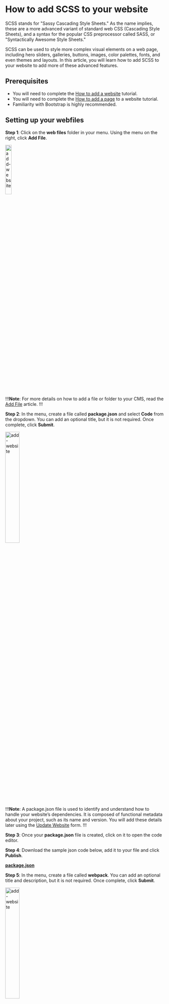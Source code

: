 # How to add SCSS to your website

SCSS stands for "Sassy Cascading Style Sheets." As the name implies, these are a more advanced variant of standard web CSS (Cascading Style Sheets), and a syntax for the popular CSS preprocessor called SASS, or "Syntactically Awesome Style Sheets." 

SCSS can be used to style more complex visual elements on a web page, including hero sliders, galleries, buttons, images, color palettes, fonts, and even themes and layouts. In this article, you will learn how to add SCSS to your website to add more of these advanced features. 

## Prerequisites

- You will need to complete the <a href="/tutorials/websites/add-website/#adding-a-site">How to add a website</a> tutorial.
- You will need to complete the <a href="/tutorials/websites/add-page-template/">How to add a page</a> to a website tutorial.
- Familiarity with Bootstrap is highly recommended. 

## Setting up your webfiles 

**Step 1**: Click on the **web files** folder in your menu. Using the menu on the right, click **Add File**. 

<img src="../../../../images/base-template-add-file1.png" alt="add-website" style="width: 20%; display: block"></a>

!!!**Note**: 
For more details on how to add a file or folder to your CMS, read the  <a href="/workspace/websites/manage-folder/addfile/">Add File</a> article. 
!!!

**Step 2**: In the menu, create a file called **package.json** and select **Code** from the dropdown. You can add an optional title, but it is not required. Once complete, click **Submit**. 

<img src="../../../../images/base-template-add-file2.png" alt="add-website" style="width: 30%; display: block"></a>

!!!**Note**:
A package.json file is used to identify and understand how to handle your website’s dependencies. It is composed of functional metadata about your project, such as its name and version. You will add these details later using the <a href="/workspace/websites/update-website/">Update Website</a> form. 
!!!

**Step 3**: Once your **package.json** file is created, click on it to open the code editor.

**Step 4**: Download the sample json code below, add it to your file and click **Publish**. 

<a href="package.json" download>**package.json**</a>

**Step 5**: In the menu, create a file called **webpack**. You can add an optional title and description, but it is not required. Once complete, click **Submit**. 

<img src="../../../../images/base-template-add-folder2.png" alt="add-website" style="width: 30%; display: block"></a>

**Step 6**: Click on the new **webpack** folder in your left menu. Following steps 1 and 2, create two additional files under the folder:

- **webpack.css.config.js**
- **webpack.js.config.js**

**Step 7**: Download the two webpack files below, add it to the files you just created and click **Publish**.

<a href="webpack.css.config.js" download>**webpack.css.config.js**</a>

<a href="webpack.js.config.js" download>**webpack.js.config.js**</a>

!!!**Note**:
Webpack is a modular bundler that compiles JavaScript files, SCSS, and CSS files into packages that are used to manage frontend assets at the browser level.  
!!!

**Step 8**: Click on **web files** and <a href="/workspace/websites/manage-folder/addfolder/">Add Folder</a> called **js**.

**Step 9**: Click on the new **js folder** in your left menu. Following steps 1 and 2, <a href="/workspace/websites/manage-folder/addfile/">create a file</a> under the folder:
- **app.js**

**Step 10**: Download the code below and paste it into the file:

<a href="app.js" download>**app.js**</a>

**Step 11**: Click on **web files** and <a href="/workspace/websites/manage-folder/addfolder/">Add Folder</a> called **scss**.

**Step 12**: Click on the new **scss folder** in your left menu. Following steps 1 and 2, <a href="/workspace/websites/manage-folder/addfile/">create a file</a> under the folder:

- **app.scss**

**Step 13**: Download the code below and paste it into the file:

<a href="app.scss" download>**app.scss**</a>

## Setting up your www folder

When creating a new website, a **www** folder is automatically generated. The folder contains only one file called **index.stml**, which corresponds to the **index.html** file under the **content** folder of your **web files**. 


<img src="../../../../images/1.png" alt="add-website" style="width: 20%; display: block"></a>


An index file is what a browser reads first under your website domain, which is why it is referred to as your website’s **homepage**. 

In the next lesson, you will learn about the additional files and folders that are required for your www folder and how to create them. 

!!!**Note**: 
For more details on the Website Dashboard and the web files and www folders, read the <a href="/workspace/websites/website-overview/">Website Overview</a> article. 
!!!

**Step 1**: Click on the **www** folder in your menu. Using the menu on the right, click **Add Folder**. 

**Step 2**: In the menu, create a folder called "**_**" (the underscore character). You can add an optional title and description, but it is not required. Once complete, click **Submit**. 

<img src="../../../../images/base-template-add-file3.png" alt="add-website" style="width: 30%; display: block"></a>

**Step 3**: Following steps 1 and 2, create four additional folders under the "**_**" folder: 
- **css**
- **fonts** 
- **images**
- **js**
 
!!!**Note**:
The "**_**" folder is a general repository for your website’s resources:
- CSS will compile the cascading style sheets that govern your website. 
- Fonts will contain your web-safe font libraries, such as FontAwesome. 
- Images will host all the graphics, photos, and visual assets.
- js will contain the compiled JavaScript used on your website. 
!!!

Once your web files and www have been set up, it should contain the 
following files and folders:

<img src="../../../../images/2.png" alt="add-website" style="width: 20%; display: block"></a>


**Step 1:** In the left-hand menu of your main dashboard, click **Websites**. From the table, select the site you want to add **SCSS** to (such as *www.testsite<span>.<span>com*)

<img src="../../../../images/add-scss.png" alt="scss folder" style="display: block"></a>

**Step 2:** Under web files, click on the **SCSS** folder. 

<img src="../../../../images/scss-folder.png" alt="scss folder" style="display: block"></a>

**Step 3:** Using the right-hand menu, click <a href="/workspace/websites/manage-folder/addfolder/">Add Folder</a>. Name it **utilities**. Once Complete click **Submit**.

<img src="../../../../images/scss-utilities.png" alt="scss utilities" style="display: block"></a>

**Step 4:** Click on the **utilities** folder and, using the same right-hand menu, click <a href="/workspace/websites/manage-folder/addfile/">Add File</a>. Create a new file called **variables.scss** and select **Code** for the **File Type**. Once complete, click **Submit**.

<img src="../../../../images/scss-utilities-vars.png" alt="scss utilities vars" style="display: block"></a>

**Step 5:** In the file code editor, add the following code sample. 

<img src="../../../../images/scss-import.png" alt="scss import" style="display: block"></a>

!!!Note:
This sample code contains a few color variables you can use to style your template.
!!!

**Step 6:** To link your newly created file, click on the top of the **app.scss** file under the **scss** folder. Add the following import before Bootstrap code. Click **Publish**.

```js
@import 'utilities/variables';

/* =======================
  # Theme Color pallette
======================= */
$theme-colors: (
  'white': #fff,
  'primary': #008ae1,
  'danger': #c30065,
  'dark': #000,
);

@function theme-color($key: "primary") {
  @return map-get($theme-colors, $key);
}
```

Once complete, click **Publish**.

!!!Note:
Your variables.scss file needs to be before the bootstrap import. All other scss files you add need to go after the fontawesome imports. Solodev highly recommends creating a **components** folder for all your other styles and to keep some level of organization within your CMS.
!!!!

**Step 7:** Go to your front end and see the new colors.